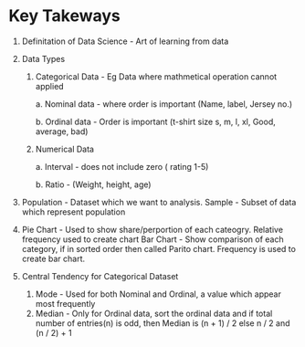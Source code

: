 # Key Takeways

1. Definitation of Data Science - Art of learning from data
2. Data Types
    1. Categorical Data - Eg Data where mathmetical operation cannot applied

        a. Nominal data - where order is important (Name, label, Jersey no.)

        b. Ordinal data - Order is important (t-shirt size s, m, l, xl, Good, average, bad)
    2. Numerical Data

        a. Interval - does not include zero ( rating 1-5)
        
        b. Ratio - (Weight, height, age)

3. Population - Dataset which we want to analysis.
    Sample - Subset of data which represent population

4. Pie Chart  - Used to show share/perportion of each cateogry. Relative frequency used to create chart
Bar Chart - Show comparison of each category, if in sorted order then called Parito chart. Frequency is used to create bar chart.
5. Central Tendency for Categorical Dataset
    1. Mode - Used for both Nominal and Ordinal, a value which appear most frequently
    2. Median - Only for Ordinal data, sort the ordinal data and if total number of entries(n) is odd, then Median is (n + 1) / 2 else n / 2 and (n / 2) + 1